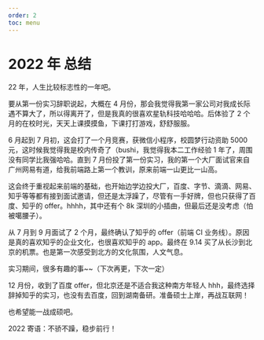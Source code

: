 ```yaml
---
order: 2
toc: menu
---
```


# 2022 年 总结

22 年，人生比较标志性的一年吧。

要从第一份实习辞职说起，大概在 4 月份，那会我觉得我第一家公司对我成长际遇不算大了，所以得离开了，但是我真的很喜欢星轨科技哈哈哈。后体验了 2 个月的在校时光，天天上课摸摸鱼，下课打打游戏，舒舒服服。

6 月起到 7 月初，这会打了一个月竞赛，获微信小程序，校圆梦行动资助 5000 元，这时候我觉得我是校内传奇了（bushi，我觉得我本二工作经验 1 年了，周围没有同学比我强哈哈。直到 7 月份投了第一份实习，我的第一个大厂面试官来自广州网易有道，给我前端路上第一个教训，原来前端一山更比一山高。

这会终于重视起来前端的基础，也开始边学边投大厂，百度、字节、滴滴、网易、知乎等等都有接到面试邀请，但还是太浮躁了，尽管有一手好牌，但也只获得了百度、知乎的 offer。hhhh，其中还有个 8k 深圳的小插曲，但最后还是没考虑（怕被噶腰子）。

从 7 月到 9 月面试了 2 个月，最终确认了知乎的 offer（前端 CI 业务线）。原因是真的喜欢知乎的企业文化，也很喜欢知乎的 app。最终在 9.14 买了从长沙到北京的机票。也是第一次感受到北方的文化氛围，人文气息。

实习期间，很多有趣的事~~（下次再更，下次一定）

12 月份，收到了百度 offer，但北京还是不适合我这种南方年轻人 hhh，最终选择辞掉知乎的实习，也没有去百度，回到湖南备研。准备硕士上岸，再战互联网！

也希望能一战成硕吧。

2022 寄语：不骄不躁，稳步前行！
